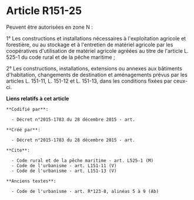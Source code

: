 # Article R151-25

Peuvent être autorisées en zone N : 

1° Les constructions et installations nécessaires à l'exploitation agricole et forestière, ou au stockage et à l'entretien de
matériel agricole par les coopératives d'utilisation de matériel agricole agréées au titre de l'article L. 525-1 du code
rural et de la pêche maritime ; 

2° Les constructions, installations, extensions ou annexes aux bâtiments d'habitation, changements de destination et
aménagements prévus par les articles L. 151-11, L. 151-12 et L. 151-13, dans les conditions fixées par ceux-ci.

**Liens relatifs à cet article**

	**Codifié par**:

	  - Décret n°2015-1783 du 28 décembre 2015 - art.

	**Créé par**:

	  - Décret n°2015-1783 du 28 décembre 2015 - art.

	**Cite**:

	  - Code rural et de la pêche maritime - art. L525-1 (M)
	  - Code de l'urbanisme - art. L151-11 (V)
	  - Code de l'urbanisme - art. L151-13 (V)

	**Anciens textes**:

	  - Code de l'urbanisme - art. R*123-8, alinéas 5 à 9 (Ab)
